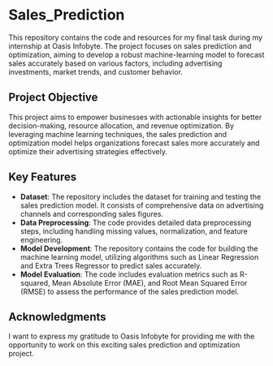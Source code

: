 # Sales_Prediction

This repository contains the code and resources for my final task during my internship at Oasis Infobyte. The project focuses on sales prediction and optimization, aiming to develop a robust machine-learning model to forecast sales accurately based on various factors, including advertising investments, market trends, and customer behavior.

## Project Objective

This project aims to empower businesses with actionable insights for better decision-making, resource allocation, and revenue optimization. By leveraging machine learning techniques, the sales prediction and optimization model helps organizations forecast sales more accurately and optimize their advertising strategies effectively.

## Key Features

- **Dataset**: The repository includes the dataset for training and testing the sales prediction model. It consists of comprehensive data on advertising channels and corresponding sales figures.
- **Data Preprocessing**: The code provides detailed data preprocessing steps, including handling missing values, normalization, and feature engineering.
- **Model Development**: The repository contains the code for building the machine learning model, utilizing algorithms such as Linear Regression and Extra Trees Regressor to predict sales accurately.
- **Model Evaluation**: The code includes evaluation metrics such as R-squared, Mean Absolute Error (MAE), and Root Mean Squared Error (RMSE) to assess the performance of the sales prediction model.

## Acknowledgments

I want to express my gratitude to Oasis Infobyte for providing me with the opportunity to work on this exciting sales prediction and optimization project.

